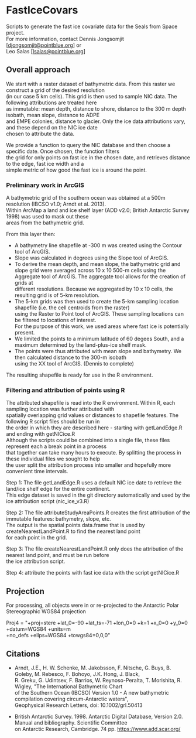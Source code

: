 # FastIceCovars
Scripts to generate the fast ice covariate data for the Seals from Space project.  
For more information, contact Dennis Jongsomjit [djongsomjit@pointblue.org] or  
Leo Salas [lsalas@pointblue.org]

## Overall approach  
We start with a raster dataset of bathymetric data. From this raster we construct a grid of the desired resolution  
(in our case 5 km cells). This grid is then used to sample NIC data. The following attributions are treated here  
as immutable: mean depth, distance to shore, distance to the 300 m depth isobath, mean slope, distance to ADPE  
and EMPE colonies, distance to glacier. Only the ice data attributions vary, and these depend on the NIC ice date  
chosen to attribute the data.

We provide a function to query the NIC database and then choose a specific date. Once chosen, the function filters  
the grid for only points on fast ice in the chosen date, and retrieves distance to the edge, fast ice width and a  
simple metric of how good the fast ice is around the point.

### Preliminary work in ArcGIS
A bathymetric grid of the southern ocean was obtained at a 500m resolution (IBCSO v1.0; Arndt et al. 2013).  
Within ArcMap a land and ice shelf layer (ADD v2.0; British Antarctic Survey 1998) was used to mask out these  
areas from the bathymetric grid.

From this layer then:
* A bathymetry line shapefile at -300 m was created using the Contour tool of ArcGIS.  
* Slope was calculated in degrees using the Slope tool of ArcGIS. 
* To derive the mean depth, and mean slope, the bathymetric grid and slope grid were averaged across 
   10 x 10 500-m cells using the Aggregate tool of ArcGIS. The aggregate tool allows for the creation of grids at  
   different resolutions. Because we aggregated by 10 x 10 cells, the resulting grid is of 5-km resolution. 
* The 5-km grids was then used to create the 5-km sampling location shapefile (i.e. the cell centroids from the raster)  
   using the Raster to Point tool of ArcGIS.  These sampling locations can be filtered to locations of interest.  
   For the purpose of this work, we used areas where fast ice is potentially present. 
* We limited the points to a minimum latitude of 60 degees South, and a maximum determined by the land-plus-ice shelf mask.
* The points were thus attributed with mean slope and bathymetry. We then calculated distance to the 300-m isobath  
   using the XX tool of ArcGIS. (Dennis to complete)
     
The resulting shapefile is ready for use in the R environment.

### Filtering and attribution of points using R 
The attributed shapefile is read into the R environment. Within R, each sampling location was further attributed with  
spatially overlapping grid values or distances to shapefile features. The following R script files should be run in  
the order in which they are described here - starting with getLandEdge.R and ending with getNICice.R  
Although the scripts could be combined into a single file, these files represent each a break point in a process  
that together can take many hours to execute. By splitting the process in these individual files we sought to help  
the user split the attribution process into smaller and hopefully more convenient time intervals.

Step 1: The file getLandEdge.R uses a default NIC ice date to retrieve the land/ice shelf edge for the entire continent.  
This edge dataset is saved in the git directory automatically and used by the ice attribution script (nic_ice_v3.R)
  
Step 2: The file attributeStudyAreaPoints.R creates the first attribution of the immutable features: bathymetry, slope, etc.  
The output is the spatial points data.frame that is used by createNearestLandPoint.R to find the nearest land point  
for each point in the grid.

Step 3: The file createNearestLandPoint.R only does the attribution of the nearest land point, and must be run before  
the ice attribution script.

Step 4: attribute the points with fast ice data with the script getNICice.R

## Projection
For processing, all objects were in or re-projected to the Antarctic Polar Stereographic WGS84 projection  
  
Proj4 = "+proj=stere +lat_0=-90 +lat_ts=-71 +lon_0=0 +k=1 +x_0=0 +y_0=0 +datum=WGS84 +units=m  
            +no_defs +ellps=WGS84 +towgs84=0,0,0"
 
## Citations
- Arndt, J.E., H. W. Schenke, M. Jakobsson, F. Nitsche, G. Buys, B. Goleby, M. Rebesco, F. Bohoyo, J.K. Hong, J. Black,  
   R. Greku, G. Udintsev, F. Barrios, W. Reynoso-Peralta, T. Morishita, R. Wigley, "The International Bathymetric Chart  
   of the Southern Ocean (IBCSO) Version 1.0 - A new bathymetric compilation covering circum-Antarctic waters",  
   Geophysical Research Letters, doi: 10.1002/grl.50413

- British Antarctic Survey. 1998. Antarctic Digital Database, Version 2.0. Manual and bibliography. Scientific Committee  
   on Antarctic Research, Cambridge. 74 pp. https://www.add.scar.org/
